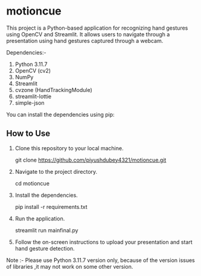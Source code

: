# motioncue
This project is a Python-based application for recognizing hand gestures using OpenCV and Streamlit. It allows users to navigate through a presentation using hand gestures captured through a webcam.

Dependencies:-
1. Python 3.11.7
2. OpenCV (cv2)
3. NumPy
4. Streamlit
5. cvzone (HandTrackingModule)
6. streamlit-lottie
7. simple-json

You can install the dependencies using pip:

How to Use
----------
1. Clone this repository to your local machine.

   git clone https://github.com/piyushdubey4321/motioncue.git

2. Navigate to the project directory.

   cd motioncue

3. Install the dependencies.

   pip install -r requirements.txt

4. Run the application.

   streamlit run mainfinal.py

5. Follow the on-screen instructions to upload your presentation and start hand gesture detection.



Note :- Please use Python 3.11.7 version only, because of the version issues of libraries ,it may not work on some other version.
